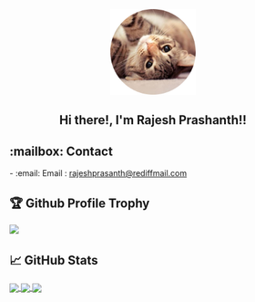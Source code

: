 <p align="center">
  <img width="150" src="https://raw.githubusercontent.com/rajeshprasanth/rajeshprasanth/master/assets/3965359-modified.png" />
</p>  
<h2 align="center">Hi there!, I'm Rajesh Prashanth!!</h2>
<h2> :mailbox: Contact </h2>
- :email: Email : <a href="mailto:rajeshprasanth@rediffmail.com">rajeshprasanth@rediffmail.com</a>
<h2>🏆 Github Profile Trophy</h2>
<img width=800 src="https://github-profile-trophy.vercel.app/?username=rajeshprasanth&column=9&theme=solarized-dark&no-frame=true"/>




## &#x1f4c8; GitHub Stats

<a href="https://github.com/rajeshprasanth/rajeshprasanth">
  <img align="center" src="https://github-readme-stats.vercel.app/api/top-langs/?username=rajeshprasanth&layout=compact&langs_count=12&theme=solarized-dark" />
</a>
<a href="https://github.com/rajeshprasanth/rajeshprasanth">
  <img align="center" src="https://github-readme-streak-stats.herokuapp.com?user=rajeshprasanth&theme=solarized-dark&hide_border=true" />
</a>
<a href="https://github.com/rajeshprasanth/rajeshprasanth">
  <img align="center" src="https://github-readme-streak-stats.herokuapp.com?user=rajeshprasanth&theme=solarized-dark&hide_border=true" />
</a>
